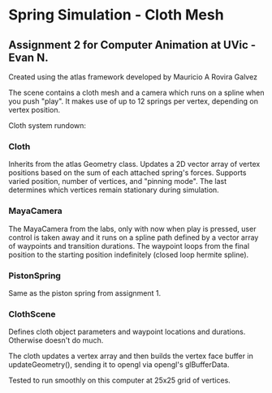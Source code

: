 # Spring Simulation - Cloth Mesh

## Assignment 2 for Computer Animation at UVic - Evan N.

Created using the atlas framework developed by Mauricio A Rovira Galvez

The scene contains a cloth mesh and a camera which runs on a spline when you push "play". It makes use of up to 12 springs per vertex, depending on vertex position.

Cloth system rundown:

### Cloth
Inherits from the atlas Geometry class. Updates a 2D vector array of vertex positions based on the sum of each attached spring's forces. Supports varied position, number of vertices, and "pinning mode". The last determines which vertices remain stationary during simulation.

### MayaCamera
The MayaCamera from the labs, only with now when play is pressed, user control is taken away and it runs on a spline path defined by a vector array of waypoints and transition durations. The waypoint loops from the final position to the starting position indefinitely (closed loop hermite spline).

### PistonSpring
Same as the piston spring from assignment 1.

### ClothScene
Defines cloth object parameters and waypoint locations and durations. Otherwise doesn't do much.

The cloth updates a vertex array and then builds the vertex face buffer in updateGeometry(), sending it to opengl via opengl's glBufferData.

Tested to run smoothly on this computer at 25x25 grid of vertices.

